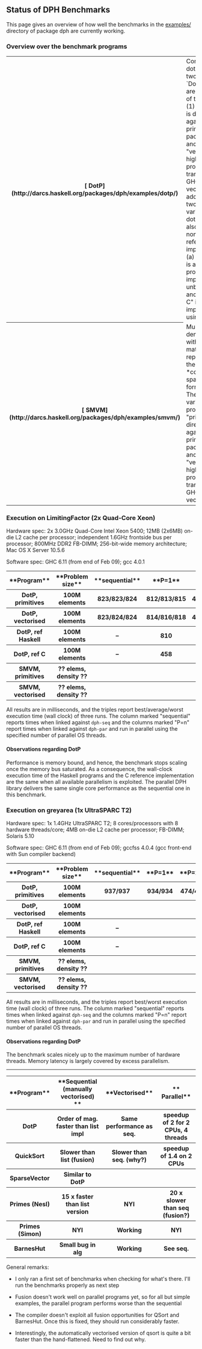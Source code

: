 ## Status of DPH Benchmarks


This page gives an overview of how well the benchmarks in the [ examples/](http://darcs.haskell.org/packages/dph/examples/) directory of package dph are currently working.

### Overview over the benchmark programs

<table><tr><th>[ DotP](http://darcs.haskell.org/packages/dph/examples/dotp/)</th>
<td>
Computes the dot product of two vectors of `Double`s.  There are two variants of this program: (1) "primitives" is directly coded against the array primitives from package dph and (2) "vectorised" is a high-level DPH program transformed by GHC's vectoriser.  In addition to these two DPH variants of the dot product, we also have two non-DPH reference implementations: (a) "ref Haskell" is a Haskell program using imperative, unboxed arrays and and (b) "ref C" is a C implementation using pthreads.
</td></tr>
<tr><th>[ SMVM](http://darcs.haskell.org/packages/dph/examples/smvm/)</th>
<td>
Multiplies a dense vector with a sparse matrix represented in the *compressed sparse row format (CSR).*  There are three variants of this program: (1) "primitives" is directly coded against the array primitives from package dph and (2) "vectorised" is a high-level DPH program transformed by GHC's vectoriser.
</td></tr></table>

### Execution on LimitingFactor (2x Quad-Core Xeon)


Hardware spec: 2x 3.0GHz Quad-Core Intel Xeon 5400; 12MB (2x6MB) on-die L2 cache per processor; independent 1.6GHz frontside bus per processor; 800MHz DDR2 FB-DIMM; 256-bit-wide memory architecture; Mac OS X Server 10.5.6


Software spec: GHC 6.11 (from end of Feb 09); gcc 4.0.1

<table><tr><th>**Program**</th>
<th>**Problem size**</th>
<th>**sequential**</th>
<th>**P=1**</th>
<th>**P=2**</th>
<th>**P=4**</th>
<th>**P=8**</th></tr>
<tr><th> DotP, primitives </th>
<th> 100M elements </th>
<th> 823/823/824 </th>
<th> 812/813/815 </th>
<th> 408/408/409 </th>
<th> 220/223/227 </th>
<th> 210/214/221 
</th></tr>
<tr><th> DotP, vectorised </th>
<th> 100M elements </th>
<th> 823/824/824 </th>
<th> 814/816/818 </th>
<th> 412/417/421 </th>
<th> 222/225/227 </th>
<th> 227/232/238 
</th></tr>
<tr><th> DotP, ref Haskell </th>
<th> 100M elements </th>
<th> – </th>
<th> 810 </th>
<th> 437 </th>
<th> 221 </th>
<th> 209 
</th></tr>
<tr><th> DotP, ref C </th>
<th> 100M elements </th>
<th> – </th>
<th> 458 </th>
<th> 235 </th>
<th> 210 </th>
<th> 210 
</th></tr>
<tr><th> SMVM, primitives </th>
<th> ?? elems, density ?? </th>
<th></th>
<th></th>
<th></th>
<th></th>
<th></th></tr>
<tr><th> SMVM, vectorised </th>
<th> ?? elems, density ?? </th>
<th></th>
<th></th>
<th></th>
<th></th>
<th></th></tr></table>


All results are in milliseconds, and the triples report best/average/worst execution time (wall clock) of three runs.  The column marked "sequential" reports times when linked against `dph-seq` and the columns marked "P=n" report times when linked against `dph-par` and run in parallel using the specified number of parallel OS threads.

#### Observations regarding DotP


Performance is memory bound, and hence, the benchmark stops scaling once the memory bus saturated.  As a consequence, the wall-clock execution time of the Haskell programs and the C reference implementation are the same when all available parallelism is exploited.  The parallel DPH library delivers the same single core performance as the sequential one in this benchmark.

### Execution on greyarea (1x UltraSPARC T2)


Hardware spec: 1x 1.4GHz UltraSPARC T2; 8 cores/processors with 8 hardware threads/core; 4MB on-die L2 cache per processor; FB-DIMM; Solaris 5.10


Software spec: GHC 6.11 (from end of Feb 09); gccfss 4.0.4 (gcc front-end with Sun compiler backend)

<table><tr><th>**Program**</th>
<th>**Problem size**</th>
<th>**sequential**</th>
<th>**P=1**</th>
<th>**P=2**</th>
<th>**P=4**</th>
<th>**P=8**</th>
<th>**P=16**</th>
<th>**P=32**</th>
<th>**P=64**</th>
<th></th></tr>
<tr><th> DotP, primitives </th>
<th> 100M elements </th>
<th> 937/937 </th>
<th> 934/934 </th>
<th> 474/474 </th>
<th> 238/238 </th>
<th> 120/120 </th>
<th> 65/65 </th>
<th> 38/38 </th>
<th> 28/28 
</th>
<th></th></tr>
<tr><th> DotP, vectorised </th>
<th> 100M elements </th>
<th></th>
<th></th>
<th></th>
<th></th>
<th></th>
<th></th>
<th></th>
<th></th>
<th></th></tr>
<tr><th> DotP, ref Haskell </th>
<th> 100M elements </th>
<th> – </th>
<th></th>
<th></th>
<th></th>
<th></th>
<th></th>
<th></th>
<th></th>
<th></th></tr>
<tr><th> DotP, ref C </th>
<th> 100M elements </th>
<th> – </th>
<th></th>
<th></th>
<th></th>
<th></th>
<th></th>
<th></th>
<th></th>
<th></th></tr>
<tr><th> SMVM, primitives </th>
<th> ?? elems, density ?? </th>
<th></th>
<th></th>
<th></th>
<th></th>
<th></th>
<th></th>
<th></th>
<th></th>
<th></th></tr>
<tr><th> SMVM, vectorised </th>
<th> ?? elems, density ?? </th>
<th></th>
<th></th>
<th></th>
<th></th>
<th></th>
<th></th>
<th></th>
<th></th>
<th></th></tr></table>


All results are in milliseconds, and the triples report best/worst execution time (wall clock) of three runs.  The column marked "sequential" reports times when linked against `dph-seq` and the columns marked "P=n" report times when linked against `dph-par` and run in parallel using the specified number of parallel OS threads.

#### Observations regarding DotP


The benchmark scales nicely up to the maximum number of hardware threads.  Memory latency is largely covered by excess parallelism.

---

<table><tr><th>**Program**</th>
<th>**Sequential (manually vectorised) **</th>
<th>**Vectorised**</th>
<th>** Parallel**</th></tr>
<tr><th> DotP           </th>
<th>Order of mag. faster than list impl      </th>
<th> Same performance as seq. </th>
<th> speedup of 2 for 2 CPUs, 4 threads  
</th></tr>
<tr><th> QuickSort     </th>
<th>Slower than list (fusion)                </th>
<th> Slower than seq. (why?)  </th>
<th> speedup of 1.4 on 2 CPUs            
</th></tr>
<tr><th> SparseVector  </th>
<th>Similar to DotP                          </th>
<th></th>
<th></th></tr>
<tr><th> Primes (Nesl)  </th>
<th>15 x faster than list version            </th>
<th> NYI                      </th>
<th> 20 x slower than seq (fusion?)      
</th></tr>
<tr><th> Primes (Simon) </th>
<th>NYI                                      </th>
<th> Working                  </th>
<th> NYI                                 
</th></tr>
<tr><th> BarnesHut     </th>
<th>Small bug in alg                         </th>
<th> Working                  </th>
<th> See seq.                            
</th></tr></table>


General remarks:

- I only ran a first set of benchmarks when checking for what's there. I'll run the benchmarks properly as next step

- Fusion doesn't work well on parallel programs yet, so for all but simple examples, the parallel program performs worse than the sequential

- The compiler doesn't exploit all fusion opportunities for QSort and BarnesHut. Once this is fixed, they should run considerably faster.

- Interestingly, the automatically vectorised version of qsort is quite a bit faster than the hand-flattened. Need to find out why.

